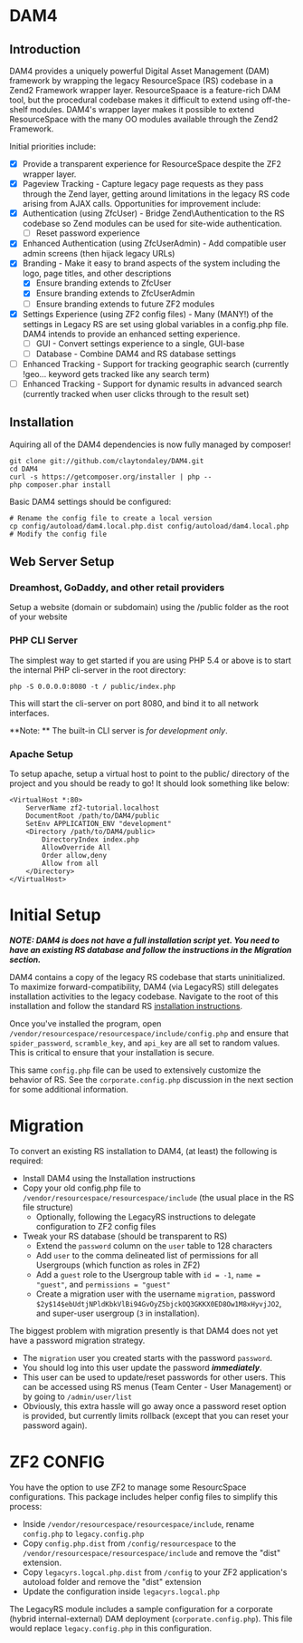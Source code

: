 DAM4
====

Introduction
------------
DAM4 provides a uniquely powerful Digital Asset Management (DAM) framework by wrapping the legacy ResourceSpace (RS) codebase in a Zend2 Framework wrapper layer. ResourceSpaace is a feature-rich DAM tool, but the procedural codebase makes it difficult to extend using off-the-shelf modules. DAM4's wrapper layer makes it possible to extend ResourceSpace with the many OO modules available through the Zend2 Framework.

Initial priorities include:

 - [x] Provide a transparent experience for ResourceSpace despite the ZF2 wrapper layer.
 - [x] Pageview Tracking - Capture legacy page requests as they pass through the Zend layer, getting around limitations in the legacy RS code arising from AJAX calls.  Opportunities for improvement include:
 - [x] Authentication (using ZfcUser) - Bridge Zend\Authentication to the RS codebase so Zend modules can be used for site-wide authentication.
     - [ ] Reset password experience
 - [x] Enhanced Authentication (using ZfcUserAdmin) - Add compatible user admin screens (then hijack legacy URLs)
 - [x] Branding - Make it easy to brand aspects of the system including the logo, page titles, and other descriptions
     - [x] Ensure branding extends to ZfcUser
     - [x] Ensure branding extends to ZfcUserAdmin
     - [ ] Ensure branding extends to future ZF2 modules
 - [x] Settings Experience (using ZF2 config files) - Many (MANY!) of the settings in Legacy RS are set using global variables in a config.php file. DAM4 intends to provide an enhanced setting experience.
     - [ ] GUI - Convert settings experience to a single, GUI-base
     - [ ] Database - Combine DAM4 and RS database settings
 - [ ] Enhanced Tracking - Support for tracking geographic search (currently !geo... keyword gets tracked like any search term)
 - [ ] Enhanced Tracking - Support for dynamic results in advanced search (currently tracked when user clicks through to the result set)

Installation
------------

Aquiring all of the DAM4 dependencies is now fully managed by composer!

    git clone git://github.com/claytondaley/DAM4.git
    cd DAM4
    curl -s https://getcomposer.org/installer | php --
    php composer.phar install

Basic DAM4 settings should be configured:

    # Rename the config file to create a local version
    cp config/autoload/dam4.local.php.dist config/autoload/dam4.local.php
    # Modify the config file  
    

Web Server Setup
----------------

### Dreamhost, GoDaddy, and other retail providers

Setup a website (domain or subdomain) using the /public folder as the root of your website

### PHP CLI Server

The simplest way to get started if you are using PHP 5.4 or above is to start the internal PHP cli-server in the root directory:

    php -S 0.0.0.0:8080 -t / public/index.php

This will start the cli-server on port 8080, and bind it to all network interfaces.

**Note: ** The built-in CLI server is *for development only*.

### Apache Setup

To setup apache, setup a virtual host to point to the public/ directory of the project and you should be ready to go! It should look something like below:

    <VirtualHost *:80>
        ServerName zf2-tutorial.localhost
        DocumentRoot /path/to/DAM4/public
        SetEnv APPLICATION_ENV "development"
        <Directory /path/to/DAM4/public>
            DirectoryIndex index.php
            AllowOverride All
            Order allow,deny
            Allow from all
        </Directory>
    </VirtualHost>
    
Initial Setup
=============

___NOTE: DAM4 is does not have a full installation script yet.  You need to have an existing RS database and follow the instructions in the Migration section.___


DAM4 contains a copy of the legacy RS codebase that starts uninitialized.  To maximize forward-compatibility, DAM4 (via LegacyRS) still delegates installation activities to the legacy codebase.  Navigate to the root of this installation and follow the standard RS [installation instructions](http://wiki.resourcespace.org/index.php/Installation).

Once you've installed the program, open `/vendor/resourcespace/resourcespace/include/config.php` and ensure that `spider_password`, `scramble_key`, and `api_key` are all set to random values.  This is critical to ensure that your installation is secure.

This same `config.php` file can be used to extensively customize the behavior of RS.  See the `corporate.config.php` discussion in the next section for some additional information.  

Migration
=========

To convert an existing RS installation to DAM4, (at least) the following is required:

 - Install DAM4 using the Installation instructions
 - Copy your old config.php file to `/vendor/resourcespace/resourcespace/include` (the usual place in the RS file structure)
     - Optionally, following the LegacyRS instructions to delegate configuration to ZF2 config files
 - Tweak your RS database (should be transparent to RS)
     - Extend the `password` column on the `user` table to 128 characters
     - Add `user` to the comma delineated list of permissions for all Usergroups (which function as roles in ZF2)
     - Add a `guest` role to the Usergroup table with `id = -1`, `name = "guest"`, and `permissions = "guest"`
     - Create a migration user with the username `migration`, password `$2y$14$ebUdtjNPldKbkVlBi94GvOyZ5bjckOQ3GKKX0ED8Ow1M8xHyvjJO2`, and super-user usergroup (`3` in installation).

The biggest problem with migration presently is that DAM4 does not yet have a password migration strategy.  

 - The `migration` user you created starts with the password `password`.
 - You should log into this user update the password ***immediately***.
 - This user can be used to update/reset passwords for other users.  This can be accessed using RS menus (Team Center - User Management) or by going to `/admin/user/list`
 - Obviously, this extra hassle will go away once a password reset option is provided, but currently limits rollback (except that you can reset your password again).
 
ZF2 CONFIG
==========

You have the option to use ZF2 to manage some ResourcSpace configurations.  This package includes helper config files to simplify this process:   

 - Inside `/vendor/resourcespace/resourcespace/include`, rename `config.php` to `legacy.config.php`
 - Copy `config.php.dist` from `/config/resourcespace` to the `/vendor/resourcespace/resourcespace/include` and remove the "dist" extension.
 - Copy `legacyrs.logcal.php.dist` from `/config` to your ZF2 application's autoload folder and remove the "dist" extension
 - Update the configuration inside `legacyrs.logcal.php`

The LegacyRS module includes a sample configuration for a corporate (hybrid internal-external) DAM deployment (`corporate.config.php`). This file would replace `legacy.config.php` in this configuration.

